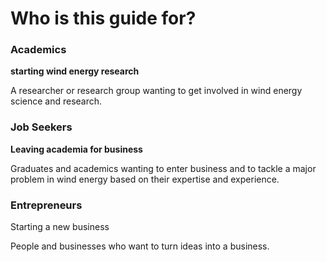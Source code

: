 # Who is this guide for?

### Academics

**starting wind energy research**

A researcher or research group wanting to get involved in wind energy science and research.



### Job Seekers

**Leaving academia for business**

Graduates and academics wanting to enter business and to tackle a major problem in wind energy based on their expertise and experience.

### Entrepreneurs

Starting a new business

People and businesses who want to turn ideas into a business.
